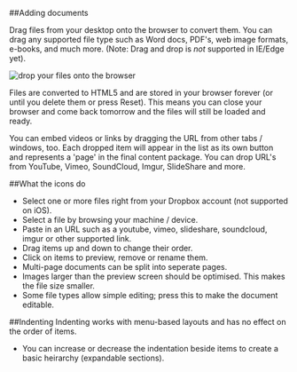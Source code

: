 ##Adding documents

Drag files from your desktop onto the browser to convert them. You can drag any supported file type such as Word docs, PDF's, web image formats, e-books, and much more. (Note: Drag and drop is <i>not</i> supported in IE/Edge yet).

![drop your files onto the browser](/app/css/drop_files_w.svg)

Files are converted to HTML5 and are stored in your browser forever (or until you delete them or press Reset). This means you can close your browser and come back tomorrow and the files will still be loaded and ready.

You can embed videos or links by dragging the URL from other tabs / windows, too. Each dropped item will appear in the list as its own button and represents a 'page' in the final content package. You can drop URL's from YouTube, Vimeo, SoundCloud, Imgur, SlideShare and more.

##What the icons do
<ul class="icons">
    <li class="ninja-dropbox">Select one or more files right from your Dropbox account (not supported on iOS).</li>
    <li class="ninja-upload">Select a file by browsing your machine / device.</li>
    <li class="ninja-link">Paste in an URL such as a youtube, vimeo, slideshare, soundcloud, imgur or other supported link.</li>
    <li class="ninja-sort">Drag items up and down to change their order.</li>
    <li class="ninja-pointer">Click on items to preview, remove or rename them.</li>
    <li class="ninja-split">Multi-page documents can be split into seperate pages.</li>
    <li class="ninja-optimise">Images larger than the preview screen should be optimised. This makes the file size smaller.</li>
    <li class="ninja-marker">Some file types allow simple editing; press this to make the document editable.</li>
</ul>

##Indenting
Indenting works with menu-based layouts and has no effect on the order of items.

<ul class="icons">
    <li class="ninja-increase">You can increase or decrease the indentation beside items to create a basic heirarchy (expandable sections).</li>
</ul>